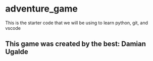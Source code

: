 # adventure_game
This is the starter code that we will be using to learn python, git, and vscode

## This game was created by the best: Damian Ugalde